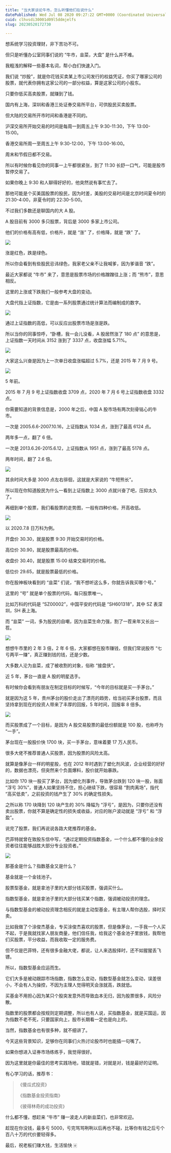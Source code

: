 ```yaml
---
title: "当大家谈论牛市，怎么听懂他们在说什么"
datePublished: Wed Jul 08 2020 09:27:22 GMT+0000 (Coordinated Universal Time)
cuid: clhvsdi30001d09l5ddmjelfs
slug: 20230520172730

---
```


想系统学习投资理财，非下苦功不可。

但只是听懂办公室同事们说的 “牛市，韭菜，大盘” 是什么并不难。

我粗浅的解释一些基本名词，帮小白们快速入门。

我们说 “炒股”，就是你花钱买卖某上市公司发行的权益凭证，你买了哪家公司的股票，就代表你拥有这家公司的一部分权益，算是这家公司的小股东。

只要你低买高卖股票，就赚到了钱。

国内有上海，深圳和香港三处证券交易所平台，可供股民买卖股票。

但大陆的交易所开市时间和香港是不同的。

沪深交易所开始交易的时间是每周一到周五上午 9:30-11:30，下午 13:00-15:00。

香港交易所周一至周五上午 9:30-12:00，下午 13:00-16:00。

周末和节假日都不交易。

所以有时候你看见你的同事一上午都很紧张，到了 11:30 长舒一口气，可能是股市暂停交易了。

如果你晚上 9:30 和人聊得好好的，他突然说有事忙去了。

那他可能是个买美国股票的股民，因为时差，美股的交易时间是北京时间夏令时的 21:30-4:00，非夏令时的 22:30-5:00。

不过我们多数还是聊国内的大 A 股。

A 股目前有 3000 多只股票，背后是 3000 多家上市公司。

他们的价格有高有低，价格升，就是 “涨” 了，价格降，就是 “跌” 了。

![](url)

涨是红色，跌是绿色。

所以你会看到有些股民忌讳绿色，我家老父亲不让我喊爹，因为爹谐音 “跌”。

最近大家都说 “牛市” 来了，意思是股票市场的价格蹭蹭往上涨；而 “熊市”，意思相反。

这里的上涨或下跌我们一般参考大盘的变动。

大盘代指上证指数，它是由一系列股票通过统计算法而编制成的数字。

![](url)

通过上证指数的高低，可以反应出股票市场是涨是跌。

所以当你的同事惊呼，“卧槽，我一会儿没看，A 股居然涨了 180 点” 的意思是，上证指数一天时间从 3152 涨到了 3337 点，收盘涨幅 5.71%。

![](url)

大家这么兴奋是因为上一次单日收盘涨幅超过 5.7%，还是 2015 年 7 月 9 号。

![](url)

5 年前。

2015 年 7 月 9 号上证指数收盘 3709 点，2020 年 7 月 6 号上证指数收盘 3332 点。

你需要知道的背景信息是，2000 年之后，中国 A 股市场有两次刻骨铭心的牛市。

一次是 2005.6.6-2007.10.16，上证指数从 1034 点，涨到了最高 6124 点。

两年多一点，翻了 6 倍。

一次是 2013.6.26-2015.6.12，上证指数从 1951 点，涨到了最高 5178 点。

两年时间，翻了 2.6 倍。

![](url)

其余时间大多是 3000 点左右徘徊，这就是大家说的 “牛短熊长”。

所以现在你知道股民为什么一看到上证指数上 3000 点就兴奋了吧，压抑太久了。

再细到单个股票，我们看股票的走势图，一般有四种价格，开高收低。

![](url)

以 2020.7.8 日万科为例。

开盘价 30.30，就是股票 9:30 开始交易时的价格。

高位价 30.90，就是股票最高的价格。

收盘价 30.40，就是股票 15:00 结束交易时的价格。

低位价 29.65，就是股票最低的价格。

你在股神板块看到的 “韭菜” 们说，“我不想听这么多，你就告诉我买哪个号。”

这里的 “号” 就是单个股票的代码，每只股票唯一。

比如万科的代码是 “SZ00002”，中国平安的代码是 “SH601318”，其中 SZ 表深圳，SH 表上海。

而 “韭菜” 一词，多为股民的自嘲，因为韭菜生命力强，割了一茬来年又长出一茬。

![](url)

想想牛市里的 2 年 3 倍，2 年 6 倍，大家都想在股市赚钱，但我们常说股市 “七亏两平一赚”，真正赚到钱的钱，还是少数。

大多数人沦为韭菜，成了被收割的对象，俗称 “接盘侠”。

近 5 年，茅台一直是 A 股的明星选手。

有时候你会看到有朋友在制定目标的时候写，“今年的目标就是买一手茅台。”

就是因为这 5 年，贵州茅台的股价走出了漂亮的趋势，给当初买茅台股票，而且坚持拿到现在的投资人带来了丰厚的回报，5 年时间，回报率 8 倍多。

![](url)

而买股票成了一个目标，是因为 A 股交易股票的最低份额就是 100 股，也称呼为 “一手”。

茅台现在一股股价快 1700 块，买一手茅台，意味着要 17 万人民币。

很多大佬不推荐普通人买股票，因为股票的风险太高。

就算是像茅台一样的明星股，也在 2012 年时遇到了塑化剂风波，企业经营的好好的，数据也漂亮，但突然来个负面爆料，股价就开始暴跌。

比如你 170 块一股买了茅台，因为塑化剂事件，导致茅台跌到 120 块一股，账面 “浮亏 30%”，普通人如果坚持不住，担心继续下跌，很容易 “割肉离场”，指代 “高买低卖”，之前投资的钱产生了 30% 的确定性损失。

之所以称 170 块降到 120 块产生的 30% 降幅为 “浮亏”，是因为，只要你还没有卖出股票，你就不算是确定性的损失或收益，对应的账户波动就是 “浮亏” 和 “浮盈”。

说完了股票，我们再说说各路大佬推荐的基金。

巴菲特就曾在致股东信中写，“通过定期投资指数基金，一个什么都不懂的业余投资者往往能够战胜大部分专业投资者。”

![](url)

那基金是什么？指数基金又是什么？

基金就是一个金钱池子。

股票型基金，就是拿池子里的大部分钱买股票，强调买什么。

指数型基金，就是拿池子里的大部分钱买某个指数，强调被动投资的理念。

与指数型基金的被动投资理念相反的就是主动型基金，有主理人帮你选股，择时买卖。

比如我做了个涂俊杰基金，专买涂俊杰喜欢的股票，但是像茅台，一手我一个人买不起，于是我就找家人朋友商量，他们信任我，给我这个基金池子里放钱，我帮他们买股票，平分收益，而我收取一定的服务费。

但不仅是巴菲特，还有很多金融大佬，都说，让人来选股择时，还不如猩猩丢飞镖。

所以，指数型基金应运而生。

它们大多是被动跟踪市场指数，指数怎么变动，指数型基金就怎么变动，误差很小，不会有人为操控，不因为主理人觉得明天会涨就高，跌就低。

买基金不用担心因为某只个股突发意外而导致血本无归，因为股票很多，风险分散。

指数里的股票都会按规则定期调整，所以也有人说，买指数基金，就是买国运，因为指数不老不死，只要国家向上，股市长期看一定也是向上的。

当然，指数基金也有很多种，就不细讲了。

今天这些背景知识，足够你在同事们火热讨论股市时也能插一句嘴了。

如果你想进入证券市场练练手，我觉得很好。

因为这里就是你最佳的思考实践场地，错就是错，对就是对，钱是最好的证明。

有心学习的话，推荐书：

> 《傻瓜式投资》
> 
> 《指数基金投资指南》
> 
> 《彼得林奇的成功投资》

什么都不懂，想赶来 “牛市” 赚一波走人的新韭菜们，也非常欢迎。

趁现在你没钱，最多亏 5000，亏完骂骂咧咧以后再也不碰，比等你有钱之后亏个百八十万的代价要轻得多。

最后，祝老板们赚大钱，生活愉快 🀅